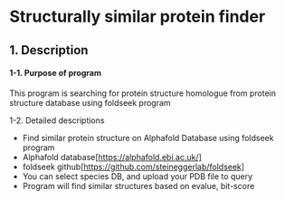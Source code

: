 Structurally similar protein finder
======================================
## 1. Description

#### 1-1. Purpose of program


This program is searching for protein structure homologue from protein structure database using foldseek program

1-2. Detailed descriptions
- Find similar protein structure on Alphafold Database using foldseek program
- Alphafold database[https://alphafold.ebi.ac.uk/]
- foldseek github[https://github.com/steineggerlab/foldseek]
- You can select species DB, and upload your PDB file to query
- Program will find similar structures based on evalue, bit-score

<br/><br/>

